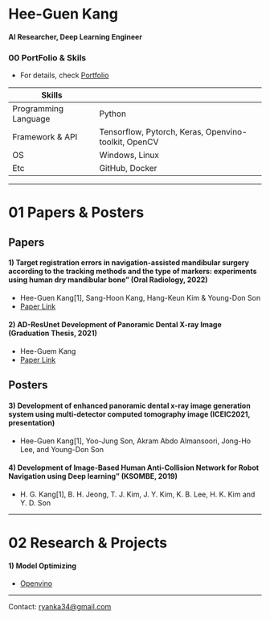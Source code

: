 # Hee-Guen Kang
#### AI Researcher, Deep Learning Engineer

### 00 PortFolio & Skils
- For details, check [Portfolio](https://github.com/Heegu94/Portfolio/blob/main/01_portfolio.pdf, "portfolio")

|Skills|   |
|------|---|
|Programming Language  | Python |
|Framework & API| Tensorflow, Pytorch, Keras, Openvino-toolkit, OpenCV|
|OS| Windows, Linux
|Etc|GitHub, Docker|
___

# 01 Papers & Posters 
## Papers

#### 1) Target registration errors in navigation-assisted mandibular surgery according to the tracking methods and the type of markers: experiments using human dry mandibular bone” (Oral Radiology, 2022) 

- Hee-Guen Kang[1], Sang-Hoon Kang, Hang-Keun Kim & Young-Don Son 
- [Paper Link](https://link.springer.com/article/10.1007/s11282-022-00619-w, "Oral Radiology")

#### 2) AD-ResUnet Development of Panoramic Dental X-ray Image (Graduation Thesis, 2021)

-  Hee-Guem Kang
-  [Paper Link](http://www.riss.kr/search/detail/DetailView.do?p_mat_type=be54d9b8bc7cdb09&control_no=53261d05af354f32ffe0bdc3ef48d419&keyword=AD-ResUnet%20%EC%8B%AC%EC%B8%B5%20%EC%8B%A0%EA%B2%BD%EB%A7%9D%EC%9D%84%20%EC%9D%B4%EC%9A%A9%ED%95%9C%20%EC%B9%98%EA%B3%BC%20%ED%8C%8C%EB%85%B8%EB%9D%BC%EB%A7%88%20X-%EC%84%A0%20%EC%98%81%EC%83%81%20%ED%96%A5%EC%83%81%20%EA%B8%B0%EC%88%A0%20%EA%B0%9C%EB%B0%9C, "Graduation Thesis")


## Posters

#### 3) Development of enhanced panoramic dental x-ray image generation system using multi-detector computed tomography image (ICEIC2021, presentation)

- Hee-Guen Kang[1], Yoo-Jung Son, Akram Abdo Almansoori, Jong-Ho Lee, and Young-Don Son

#### 4) Development of Image-Based Human Anti-Collision Network for Robot Navigation using Deep learning” (KSOMBE, 2019)

- H. G. Kang[1], B. H. Jeong, T. J. Kim, J. Y. Kim, K. B. Lee, H. K. Kim and Y. D. Son

___

# 02 Research & Projects

#### 1) Model Optimizing 

- [Openvino](https://github.com/Heegu94/InferenceOpenvino.git )

___

Contact: ryanka34@gmail.com
